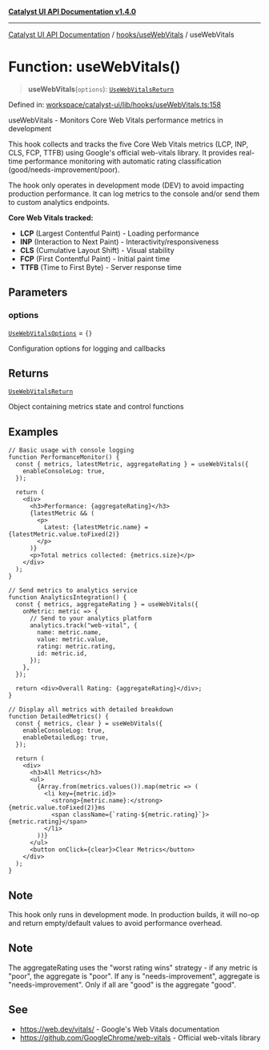 [**Catalyst UI API Documentation v1.4.0**](../../../README.md)

---

[Catalyst UI API Documentation](../../../README.md) / [hooks/useWebVitals](../README.md) / useWebVitals

# Function: useWebVitals()

> **useWebVitals**(`options`): [`UseWebVitalsReturn`](../interfaces/UseWebVitalsReturn.md)

Defined in: [workspace/catalyst-ui/lib/hooks/useWebVitals.ts:158](https://github.com/TheBranchDriftCatalyst/catalyst-ui/blob/main/lib/hooks/useWebVitals.ts#L158)

useWebVitals - Monitors Core Web Vitals performance metrics in development

This hook collects and tracks the five Core Web Vitals metrics (LCP, INP, CLS, FCP, TTFB)
using Google's official web-vitals library. It provides real-time performance monitoring
with automatic rating classification (good/needs-improvement/poor).

The hook only operates in development mode (DEV) to avoid impacting production performance.
It can log metrics to the console and/or send them to custom analytics endpoints.

**Core Web Vitals tracked:**

- **LCP** (Largest Contentful Paint) - Loading performance
- **INP** (Interaction to Next Paint) - Interactivity/responsiveness
- **CLS** (Cumulative Layout Shift) - Visual stability
- **FCP** (First Contentful Paint) - Initial paint time
- **TTFB** (Time to First Byte) - Server response time

## Parameters

### options

[`UseWebVitalsOptions`](../interfaces/UseWebVitalsOptions.md) = `{}`

Configuration options for logging and callbacks

## Returns

[`UseWebVitalsReturn`](../interfaces/UseWebVitalsReturn.md)

Object containing metrics state and control functions

## Examples

```tsx
// Basic usage with console logging
function PerformanceMonitor() {
  const { metrics, latestMetric, aggregateRating } = useWebVitals({
    enableConsoleLog: true,
  });

  return (
    <div>
      <h3>Performance: {aggregateRating}</h3>
      {latestMetric && (
        <p>
          Latest: {latestMetric.name} = {latestMetric.value.toFixed(2)}
        </p>
      )}
      <p>Total metrics collected: {metrics.size}</p>
    </div>
  );
}
```

```tsx
// Send metrics to analytics service
function AnalyticsIntegration() {
  const { metrics, aggregateRating } = useWebVitals({
    onMetric: metric => {
      // Send to your analytics platform
      analytics.track("web-vital", {
        name: metric.name,
        value: metric.value,
        rating: metric.rating,
        id: metric.id,
      });
    },
  });

  return <div>Overall Rating: {aggregateRating}</div>;
}
```

```tsx
// Display all metrics with detailed breakdown
function DetailedMetrics() {
  const { metrics, clear } = useWebVitals({
    enableConsoleLog: true,
    enableDetailedLog: true,
  });

  return (
    <div>
      <h3>All Metrics</h3>
      <ul>
        {Array.from(metrics.values()).map(metric => (
          <li key={metric.id}>
            <strong>{metric.name}:</strong> {metric.value.toFixed(2)}ms
            <span className={`rating-${metric.rating}`}>{metric.rating}</span>
          </li>
        ))}
      </ul>
      <button onClick={clear}>Clear Metrics</button>
    </div>
  );
}
```

## Note

This hook only runs in development mode. In production builds, it will no-op
and return empty/default values to avoid performance overhead.

## Note

The aggregateRating uses the "worst rating wins" strategy - if any metric is
"poor", the aggregate is "poor". If any is "needs-improvement", aggregate is
"needs-improvement". Only if all are "good" is the aggregate "good".

## See

- https://web.dev/vitals/ - Google's Web Vitals documentation
- https://github.com/GoogleChrome/web-vitals - Official web-vitals library
